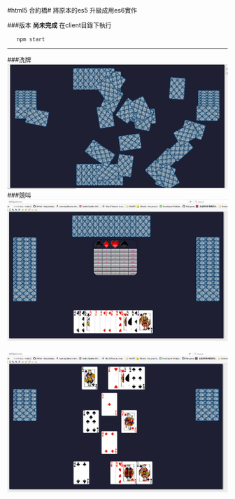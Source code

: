 #html5 合約橋#
將原本的es5 升級成用es6實作

###版本    **尚未完成**
在client目錄下執行
```
   npm start
```
___

###洗牌
![GitHub Logo](https://raw.githubusercontent.com/moszorn/server/master/assets/0.png)
###競叫
![GitHub Logo](https://raw.githubusercontent.com/moszorn/server/master/assets/1.png)
###
![GitHub Logo](https://raw.githubusercontent.com/moszorn/server/master/assets/3.png)